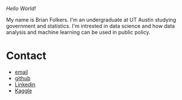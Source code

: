 *Hello World!*

My name is Brian Folkers. I'm an undergraduate at UT Austin studying government and statistics. I'm intrested in data science and how data analysis and machine learning can be used in public policy.

# Contact
- [email](brianfolkers@utexas.edu)
- [github](https://github.com/BriandFolkers)
- [Linkedin](https://www.linkedin.com/in/brian-d-folkers-898a311a2/)
- [Kaggle](https://www.kaggle.com/briandfolkers)
